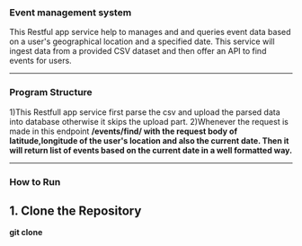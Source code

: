 ### Event management system

   <p> This Restful app service help to manages and and queries event data based on a user's geographical location and a specified date. This service 
  will ingest data from a provided CSV dataset and then offer an API to find events for users.</p>
<hr>

### Program Structure
1)This Restfull app service first parse the csv and upload the parsed data into database otherwise it skips the upload part.
2)Whenever the request is made in this endpoint <b>/events/find/<b> with the request body of latitude,longitude of the user's location and also the current date.
Then it will return list of events based on the current date in a well formatted way.

<hr>

### How to Run
## 1. Clone the Repository
git clone 

